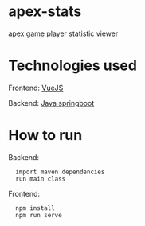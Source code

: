 # apex-stats
apex game player statistic viewer

# Technologies used
Frontend: [VueJS](https://vuejs.org/)

Backend: [Java springboot](https://spring.io/projects/spring-boot)


# How to run
Backend: 
```
  import maven dependencies
  run main class
```

Frontend:
```
  npm install
  npm run serve
  ```
